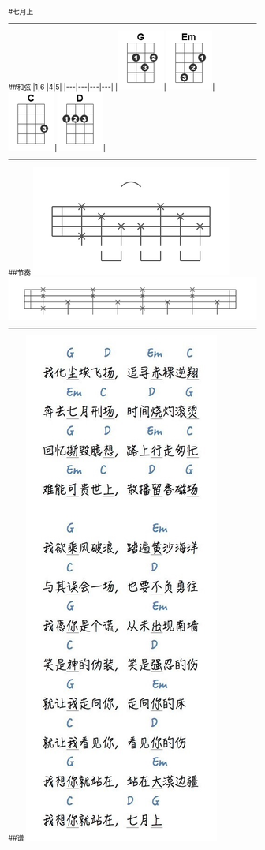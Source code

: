 #七月上
***
##和弦
|1|6 |4|5|
|---|---|---|---|
|![qwe](https://raw.githubusercontent.com/zzc1231/ukulele/master/chord/G.png)|![qwe](https://raw.githubusercontent.com/zzc1231/ukulele/master/chord/Em.png)|![qwe](https://raw.githubusercontent.com/zzc1231/ukulele/master/chord/C.png)|![qwe](https://raw.githubusercontent.com/zzc1231/ukulele/master/chord/D.png)|
***
##节奏
![qwe](https://raw.githubusercontent.com/zzc1231/ukulele/master/Res/qys/IMG_0239.PNG)
![qwe](https://raw.githubusercontent.com/zzc1231/ukulele/master/Res/qys/IMG_0240.PNG)
***
##谱
![qwe](https://raw.githubusercontent.com/zzc1231/ukulele/master/Res/qys/IMG_0200.JPG)
